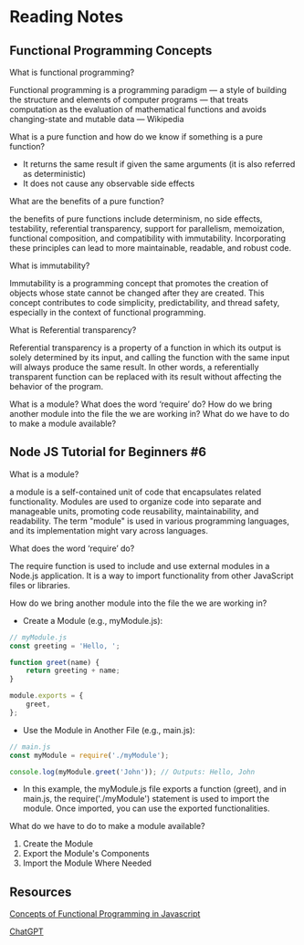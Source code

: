 # Reading Notes

## Functional Programming Concepts

What is functional programming?

Functional programming is a programming paradigm — a style of building the structure and elements of computer programs — that treats computation as the evaluation of mathematical functions and avoids changing-state and mutable data — Wikipedia

What is a pure function and how do we know if something is a pure function?

* It returns the same result if given the same arguments (it is also referred as deterministic)
* It does not cause any observable side effects

What are the benefits of a pure function?

the benefits of pure functions include determinism, no side effects, testability, referential transparency, support for parallelism, memoization, functional composition, and compatibility with immutability. Incorporating these principles can lead to more maintainable, readable, and robust code.

What is immutability?

Immutability is a programming concept that promotes the creation of objects whose state cannot be changed after they are created. This concept contributes to code simplicity, predictability, and thread safety, especially in the context of functional programming.

What is Referential transparency?

Referential transparency is a property of a function in which its output is solely determined by its input, and calling the function with the same input will always produce the same result. In other words, a referentially transparent function can be replaced with its result without affecting the behavior of the program.

What is a module?
What does the word ‘require’ do?
How do we bring another module into the file the we are working in?
What do we have to do to make a module available?

## Node JS Tutorial for Beginners #6

What is a module?

a module is a self-contained unit of code that encapsulates related functionality. Modules are used to organize code into separate and manageable units, promoting code reusability, maintainability, and readability. The term "module" is used in various programming languages, and its implementation might vary across languages.

What does the word ‘require’ do?

The require function is used to include and use external modules in a Node.js application. It is a way to import functionality from other JavaScript files or libraries.

How do we bring another module into the file the we are working in?

* Create a Module (e.g., myModule.js):

```javascript
// myModule.js
const greeting = 'Hello, ';

function greet(name) {
    return greeting + name;
}

module.exports = {
    greet,
};

```

* Use the Module in Another File (e.g., main.js):

```javascript
// main.js
const myModule = require('./myModule');

console.log(myModule.greet('John')); // Outputs: Hello, John
```

* In this example, the myModule.js file exports a function (greet), and in main.js, the require('./myModule') statement is used to import the module. Once imported, you can use the exported functionalities.

What do we have to do to make a module available?

1. Create the Module
1. Export the Module's Components
1. Import the Module Where Needed

## Resources

[Concepts of Functional Programming in Javascript](https://medium.com/the-renaissance-developer/concepts-of-functional-programming-in-javascript-6bc84220d2aa)

[ChatGPT](https://chat.openai.com/)
